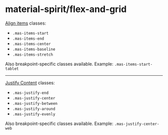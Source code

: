 # material-spirit/flex-and-grid


[Align items](https://tailwindcss.com/docs/align-items) classes:
- `.mas-items-start`
- `.mas-items-end`
- `.mas-items-center`
- `.mas-items-baseline`
- `.mas-items-stretch`

Also breakpoint-specific classes available. Example: `.mas-items-start-tablet`

---

[Justify Content](https://tailwindcss.com/docs/justify-content) classes:
- `.mas-justify-end`
- `.mas-justify-center`
- `.mas-justify-between`
- `.mas-justify-around`
- `.mas-justify-evenly`

Also breakpoint-specific classes available. Example: `.mas-justify-center-web`